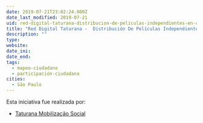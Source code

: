 ```yaml
---
date: 2019-07-21T23:02:24.000Z
date_last_modified: 2019-07-21
uid: red-digital-taturana-distribucion-de-peliculas-independientes-en-circuitos-sociales
title: "Red Digital Taturana -  Distribución De Películas Independientes En Circuitos Sociales"
description: ""
type: 
website: 
date_ini: 
date_end: 
tags:
  - mapeo-ciudadano
  - participación-ciudadana
cities: 
  - São Paulo
---
```


Esta iniciativa fue realizada por:

- [Taturana Mobilização Social](/organizaciones/taturana-mobilizacão-social)
